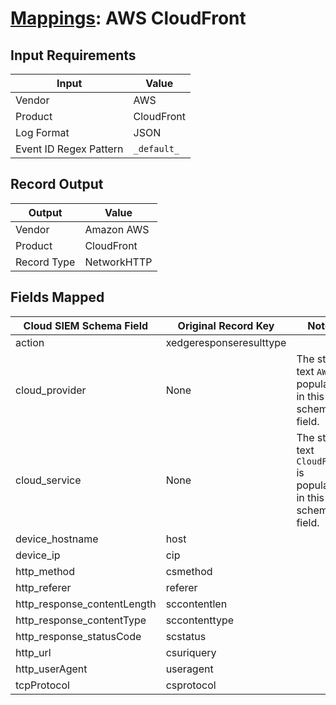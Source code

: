 # [Mappings](README.md): AWS CloudFront

## Input Requirements

|Input|Value|
|-----|-----|
|Vendor|AWS|
|Product|CloudFront|
|Log Format|JSON|
|Event ID Regex Pattern|`_default_`|

## Record Output

|Output|Value|
|------|-----|
|Vendor|Amazon AWS|
|Product|CloudFront|
|Record Type|NetworkHTTP|

## Fields Mapped

|Cloud SIEM Schema Field|Original Record Key|Notes|
|-----------------------|-------------------|-----|
|action|xedgeresponseresulttype||
|cloud_provider|None|The static text `AWS` is populated in this schema field.|
|cloud_service|None|The static text `CloudFront` is populated in this schema field.|
|device_hostname|host||
|device_ip|cip||
|http_method|csmethod||
|http_referer|referer||
|http_response_contentLength|sccontentlen||
|http_response_contentType|sccontenttype||
|http_response_statusCode|scstatus||
|http_url|csuriquery||
|http_userAgent|useragent||
|tcpProtocol|csprotocol||

